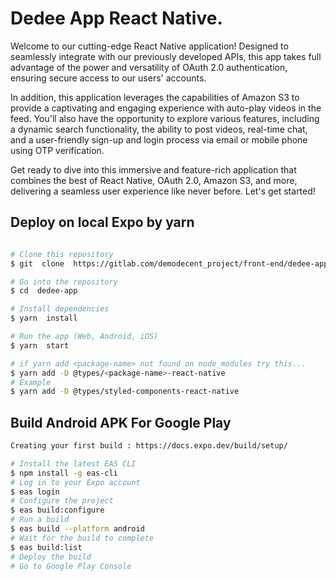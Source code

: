 
# Dedee App React Native.

Welcome to our cutting-edge React Native application! Designed to seamlessly integrate with our previously developed APIs, this app takes full advantage of the power and versatility of OAuth 2.0 authentication, ensuring secure access to our users' accounts. 

In addition, this application leverages the capabilities of Amazon S3 to provide a captivating and engaging experience with auto-play videos in the feed. You'll also have the opportunity to explore various features, including a dynamic search functionality, the ability to post videos, real-time chat, and a user-friendly sign-up and login process via email or mobile phone using OTP verification. 

Get ready to dive into this immersive and feature-rich application that combines the best of React Native, OAuth 2.0, Amazon S3, and more, delivering a seamless user experience like never before. Let's get started!

## Deploy on local Expo by yarn
```bash

# Clone this repository
$ git  clone  https://gitlab.com/demodecent_project/front-end/dedee-app.git

# Go into the repository
$ cd  dedee-app

# Install dependencies
$ yarn  install

# Run the app (Web, Android, iOS)
$ yarn  start

# if yarn add <package-name> not found on node_modules try this...
$ yarn add -D @types/<package-name>-react-native
# Example
$ yarn add -D @types/styled-components-react-native


```

## Build Android APK For Google Play

```bash
Creating your first build : https://docs.expo.dev/build/setup/

# Install the latest EAS CLI
$ npm install -g eas-cli
# Log in to your Expo account
$ eas login
# Configure the project
$ eas build:configure
# Run a build
$ eas build --platform android
# Wait for the build to complete
$ eas build:list
# Deploy the build
# Go to Google Play Console
```
